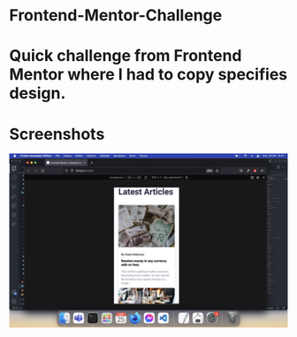 # Frontend-Mentor-Challenge


# Quick challenge from Frontend Mentor where I had to copy specifies design.


# Screenshots 

<img src='./screenshots/img1.png'/>
